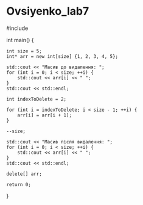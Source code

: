 # Ovsiyenko_lab7

#include <iostream>

int main() {
    
    int size = 5;
    int* arr = new int[size] {1, 2, 3, 4, 5};

    std::cout << "Масив до видалення: ";
    for (int i = 0; i < size; ++i) {
        std::cout << arr[i] << " ";
    }
    std::cout << std::endl;

    int indexToDelete = 2;

    for (int i = indexToDelete; i < size - 1; ++i) {
        arr[i] = arr[i + 1];
    }

    --size;

    std::cout << "Масив після видалення: ";
    for (int i = 0; i < size; ++i) {
        std::cout << arr[i] << " ";
    }
    std::cout << std::endl;

    delete[] arr;

    return 0;
}
